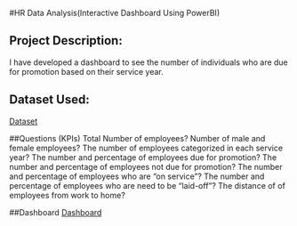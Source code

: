 #HR Data Analysis(Interactive Dashboard Using PowerBI)
## Project Description:
I have developed a dashboard to see the number of individuals who are due for promotion based on their service year.

## Dataset Used:
<a href="https://github.com/AngelinePearl/Data-Analytics-Dashboard/blob/main/HR%20Analytics%20Data.csv">Dataset</a>

##Questions (KPIs)
Total Number of employees?
Number of male and female employees?
The number of employees categorized in each service year?
The number and percentage of employees due for promotion?
The number and percentage of employees not due for promotion?
The number and percentage of employees who are “on service”?
The number and percentage of employees who are need to be “laid-off”?
The distance of of employees from work to home?

##Dashboard
<a href="https://github.com/AngelinePearl/Data-Analytics-Dashboard/blob/main/hr%20dasboard.png">Dashboard</a>
